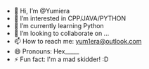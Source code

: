 - 👋 Hi, I’m @Yumiera
- 👀 I’m interested in CPP/JAVA/PYTHON
- 🌱 I’m currently learning Python
- 💞️ I’m looking to collaborate on ...
- 📫 How to reach me: yum1era@outlook.com
- 😄 Pronouns: Hex_____
- ⚡ Fun fact: I'm a mad skidder! :D

<!---
Yumiera/Yumiera is a ✨ special ✨ repository because its `README.md` (this file) appears on your GitHub profile.
You can click the Preview link to take a look at your changes.
--->
